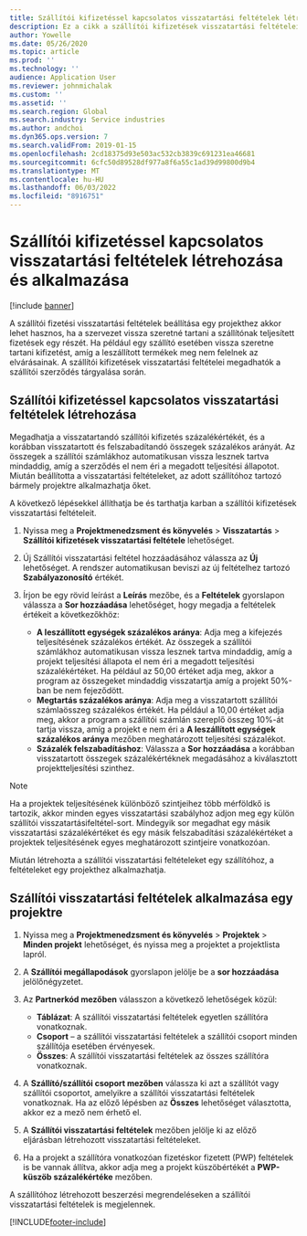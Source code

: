 ```yaml
---
title: Szállítói kifizetéssel kapcsolatos visszatartási feltételek létrehozása és alkalmazása
description: Ez a cikk a szállítói kifizetések visszatartási feltételeinek beállításával és karbantartásával kapcsolatban tartalmaz tájékoztatást.
author: Yowelle
ms.date: 05/26/2020
ms.topic: article
ms.prod: ''
ms.technology: ''
audience: Application User
ms.reviewer: johnmichalak
ms.custom: ''
ms.assetid: ''
ms.search.region: Global
ms.search.industry: Service industries
ms.author: andchoi
ms.dyn365.ops.version: 7
ms.search.validFrom: 2019-01-15
ms.openlocfilehash: 2cd18375d93e503ac532cb3839c691231ea46681
ms.sourcegitcommit: 6cfc50d89528df977a8f6a55c1ad39d99800d9b4
ms.translationtype: MT
ms.contentlocale: hu-HU
ms.lasthandoff: 06/03/2022
ms.locfileid: "8916751"
---
```

# <a name="create-and-apply-vendor-payment-retention-terms"></a>Szállítói kifizetéssel kapcsolatos visszatartási feltételek létrehozása és alkalmazása

[!include [banner](../includes/banner.md)] 

A szállítói fizetési visszatartási feltételek beállítása egy projekthez akkor lehet hasznos, ha a szervezet vissza szeretné tartani a szállítónak teljesített fizetések egy részét. Ha például egy szállító esetében vissza szeretne tartani kifizetést, amíg a leszállított termékek meg nem felelnek az elvárásainak. A szállítói kifizetések visszatartási feltételei megadhatók a szállítói szerződés tárgyalása során.

## <a name="create-vendor-payment-retention-terms"></a>Szállítói kifizetéssel kapcsolatos visszatartási feltételek létrehozása

Megadhatja a visszatartandó szállítói kifizetés százalékértékét, és a korábban visszatartott és felszabadítandó összegek százalékos arányát. Az összegek a szállítói számlákhoz automatikusan vissza lesznek tartva mindaddig, amíg a szerződés el nem éri a megadott teljesítési állapotot. Miután beállította a visszatartási feltételeket, az adott szállítóhoz tartozó bármely projektre alkalmazhatja őket.

A következő lépésekkel állíthatja be és tarthatja karban a szállítói kifizetések visszatartási feltételeit. 

1. Nyissa meg a **Projektmenedzsment és könyvelés** > **Visszatartás** > **Szállítói kifizetések visszatartási feltétele** lehetőséget.
2. Új Szállítói visszatartási feltétel hozzáadásához válassza az **Új** lehetőséget. A rendszer automatikusan beviszi az új feltételhez tartozó **Szabályazonosító** értékét. 
3. Írjon be egy rövid leírást a **Leírás** mezőbe, és a **Feltételek** gyorslapon válassza a **Sor hozzáadása** lehetőséget, hogy megadja a feltételek értékeit a következőkhöz:

   - **A leszállított egységek százalékos aránya**: Adja meg a kifejezés teljesítésének százalékos értékét. Az összegek a szállítói számlákhoz automatikusan vissza lesznek tartva mindaddig, amíg a projekt teljesítési állapota el nem éri a megadott teljesítési százalékértéket. Ha például az 50,00 értéket adja meg, akkor a program az összegeket mindaddig visszatartja amíg a projekt 50%-ban be nem fejeződött.
   - **Megtartás százalékos aránya**: Adja meg a visszatartott szállítói számlaösszeg százalékos értékét. Ha például a 10,00 értéket adja meg, akkor a program a szállítói számlán szereplő összeg 10%-át tartja vissza, amíg a projekt e nem éri a **A leszállított egységek százalékos aránya** mezőben meghatározott teljesítési százalékot.
   - **Százalék felszabadításhoz**: Válassza a **Sor hozzáadása** a korábban visszatartott összegek százalékértéknek megadásához a kiválasztott projektteljesítési szinthez.

> [!NOTE]
> Ha a projektek teljesítésének különböző szintjeihez több mérföldkő is tartozik, akkor minden egyes visszatartási szabályhoz adjon meg egy külön szállítói visszatartásifeltétel-sort. Mindegyik sor megadhat egy másik visszatartási százalékértéket és egy másik felszabadítási százalékértéket a projektek teljesítésének egyes meghatározott szintjeire vonatkozóan.

Miután létrehozta a szállítói visszatartási feltételeket egy szállítóhoz, a feltételeket egy projekthez alkalmazhatja.

## <a name="apply-vendor-retention-terms-to-a-project"></a>Szállítói visszatartási feltételek alkalmazása egy projektre

1. Nyissa meg a **Projektmenedzsment és könyvelés** > **Projektek** > **Minden projekt** lehetőséget, és nyissa meg a projektet a projektlista lapról.
2. A **Szállítói megállapodások** gyorslapon jelölje be a **sor hozzáadása** jelölőnégyzetet.
3. Az **Partnerkód mezőben** válasszon a következő lehetőségek közül: 

   - **Táblázat**: A szállítói visszatartási feltételek egyetlen szállítóra vonatkoznak.
   - **Csoport** – a szállítói visszatartási feltételek a szállítói csoport minden szállítója esetében érvényesek.
   - **Összes**: A szállítói visszatartási feltételek az összes szállítóra vonatkoznak.

4. A **Szállító/szállítói csoport mezőben** válassza ki azt a szállítót vagy szállítói csoportot, amelyikre a szállítói visszatartási feltételek vonatkoznak. Ha az előző lépésben az **Összes** lehetőséget választotta, akkor ez a mező nem érhető el.
5. A **Szállítói visszatartási feltételek** mezőben jelölje ki az előző eljárásban létrehozott visszatartási feltételeket.
6. Ha a projekt a szállítóra vonatkozóan fizetéskor fizetett (PWP) feltételek is be vannak állítva, akkor adja meg a projekt küszöbértékét a **PWP-küszöb százalékértéke** mezőben.

A szállítóhoz létrehozott beszerzési megrendeléseken a szállítói visszatartási feltételek is megjelennek.


[!INCLUDE[footer-include](../includes/footer-banner.md)]